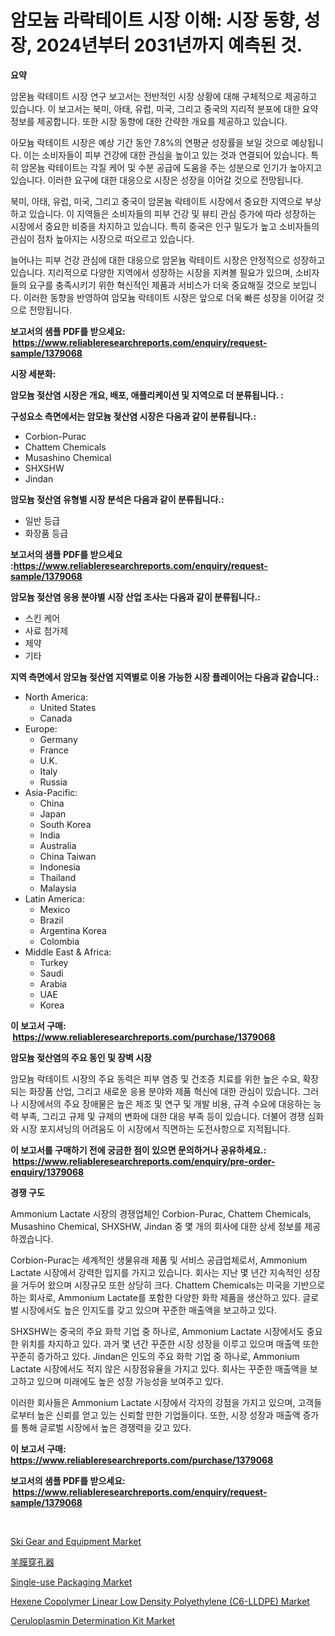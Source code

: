 <p><h1>암모늄 라락테이트 시장 이해: 시장 동향, 성장, 2024년부터 2031년까지 예측된 것.</h1></p><p><strong>요약</strong></p>
<p><p>암몬늄 락테이트 시장 연구 보고서는 전반적인 시장 상황에 대해 구체적으로 제공하고 있습니다. 이 보고서는 북미, 아태, 유럽, 미국, 그리고 중국의 지리적 분포에 대한 요약 정보를 제공합니다. 또한 시장 동향에 대한 간략한 개요를 제공하고 있습니다.</p><p>아모늄 락테이트 시장은 예상 기간 동안 7.8%의 연평균 성장률을 보일 것으로 예상됩니다. 이는 소비자들이 피부 건강에 대한 관심을 높이고 있는 것과 연결되어 있습니다. 특히 암몬늄 락테이트는 각질 케어 및 수분 공급에 도움을 주는 성분으로 인기가 높아지고 있습니다. 이러한 요구에 대한 대응으로 시장은 성장을 이어갈 것으로 전망됩니다.</p><p>북미, 아태, 유럽, 미국, 그리고 중국이 암몬늄 락테이트 시장에서 중요한 지역으로 부상하고 있습니다. 이 지역들은 소비자들의 피부 건강 및 뷰티 관심 증가에 따라 성장하는 시장에서 중요한 비중을 차지하고 있습니다. 특히 중국은 인구 밀도가 높고 소비자들의 관심이 점차 높아지는 시장으로 떠오르고 있습니다.</p><p>늘어나는 피부 건강 관심에 대한 대응으로 암몬늄 락테이트 시장은 안정적으로 성장하고 있습니다. 지리적으로 다양한 지역에서 성장하는 시장을 지켜볼 필요가 있으며, 소비자들의 요구를 충족시키기 위한 혁신적인 제품과 서비스가 더욱 중요해질 것으로 보입니다. 이러한 동향을 반영하여 암모늄 락테이트 시장은 앞으로 더욱 빠른 성장을 이어갈 것으로 전망됩니다.</p></p>
<p><strong>보고서의 샘플 PDF를 받으세요: &nbsp;<a href="https://www.reliableresearchreports.com/enquiry/request-sample/1379068">https://www.reliableresearchreports.com/enquiry/request-sample/1379068</a></strong></p>
<p><strong>시장 세분화:</strong></p>
<p><strong> 암모늄 젖산염 시장은 개요, 배포, 애플리케이션 및 지역으로 더 분류됩니다. :</strong></p>
<p><strong>구성요소 측면에서는 암모늄 젖산염 시장은 다음과 같이 분류됩니다.:</strong></p>
<p><ul><li>Corbion-Purac</li><li>Chattem Chemicals</li><li>Musashino Chemical</li><li>SHXSHW</li><li>Jindan</li></ul></p>
<p><strong> 암모늄 젖산염 유형별 시장 분석은 다음과 같이 분류됩니다.:</strong></p>
<p><ul><li>일반 등급</li><li>화장품 등급</li></ul></p>
<p><strong>보고서의 샘플 PDF를 받으세요 :<a href="https://www.reliableresearchreports.com/enquiry/request-sample/1379068">https://www.reliableresearchreports.com/enquiry/request-sample/1379068</a></strong></p>
<p><strong> 암모늄 젖산염 응용 분야별 시장 산업 조사는 다음과 같이 분류됩니다.:</strong></p>
<p><ul><li>스킨 케어</li><li>사료 첨가제</li><li>제약</li><li>기타</li></ul></p>
<p><strong>지역 측면에서 암모늄 젖산염 지역별로 이용 가능한 시장 플레이어는 다음과 같습니다.:</strong></p>
<p><ul>
    <li>
        North America:
        <ul>
            <li>United States</li>
            <li>Canada</li>
        </ul>
    </li>
    <li>
        Europe:
        <ul>
            <li>Germany</li>
            <li>France</li>
            <li>U.K.</li>
            <li>Italy</li>
            <li>Russia</li>
        </ul>
    </li>
    <li>
        Asia-Pacific:
        <ul>
            <li>China</li>
            <li>Japan</li>
            <li>South Korea</li>
            <li>India</li>
            <li>Australia</li>
            <li>China Taiwan</li>
            <li>Indonesia</li>
            <li>Thailand</li>
            <li>Malaysia</li>
        </ul>
    </li>
    <li>
        Latin America:
        <ul>
            <li>Mexico</li>
            <li>Brazil</li>
            <li>Argentina Korea</li>
            <li>Colombia</li>
        </ul>
    </li>
    <li>
        Middle East & Africa:
        <ul>
            <li>Turkey</li>
            <li>Saudi</li>
            <li>Arabia</li>
            <li>UAE</li>
            <li>Korea</li>
        </ul>
    </li>
    </ul></p>
<p><strong>이 보고서 구매: &nbsp;<a href="https://www.reliableresearchreports.com/purchase/1379068">https://www.reliableresearchreports.com/purchase/1379068</a></strong></p>
<p><strong>암모늄 젖산염의 주요 동인 및 장벽 시장</strong></p>
<p><p>암모늄 락테이트 시장의 주요 동력은 피부 염증 및 건조증 치료를 위한 높은 수요, 확장되는 화장품 산업, 그리고 새로운 응용 분야와 제품 혁신에 대한 관심이 있습니다. 그러나 시장에서의 주요 장애물은 높은 제조 및 연구 및 개발 비용, 규격 수요에 대응하는 능력 부족, 그리고 규제 및 규제의 변화에 대한 대응 부족 등이 있습니다. 더불어 경쟁 심화와 시장 포지셔닝의 어려움도 이 시장에서 직면하는 도전사항으로 지적됩니다.</p></p>
<p><strong>이 보고서를 구매하기 전에 궁금한 점이 있으면 문의하거나 공유하세요.: &nbsp;<a href="https://www.reliableresearchreports.com/enquiry/pre-order-enquiry/1379068">https://www.reliableresearchreports.com/enquiry/pre-order-enquiry/1379068</a></strong></p>
<p><strong>경쟁 구도</strong></p>
<p><p>Ammonium Lactate 시장의 경쟁업체인 Corbion-Purac, Chattem Chemicals, Musashino Chemical, SHXSHW, Jindan 중 몇 개의 회사에 대한 상세 정보를 제공하겠습니다.</p><p>Corbion-Purac는 세계적인 생물유래 제품 및 서비스 공급업체로서, Ammonium Lactate 시장에서 강력한 입지를 가지고 있습니다. 회사는 지난 몇 년간 지속적인 성장을 거두어 왔으며 시장규모 또한 상당히 크다. Chattem Chemicals는 미국을 기반으로 하는 회사로, Ammonium Lactate를 포함한 다양한 화학 제품을 생산하고 있다. 글로벌 시장에서도 높은 인지도를 갖고 있으며 꾸준한 매출액을 보고하고 있다.</p><p>SHXSHW는 중국의 주요 화학 기업 중 하나로, Ammonium Lactate 시장에서도 중요한 위치를 차지하고 있다. 과거 몇 년간 꾸준한 시장 성장을 이루고 있으며 매출액 또한 꾸준히 증가하고 있다. Jindan은 인도의 주요 화학 기업 중 하나로, Ammonium Lactate 시장에서도 적지 않은 시장점유율을 가지고 있다. 회사는 꾸준한 매출액을 보고하고 있으며 미래에도 높은 성장 가능성을 보여주고 있다.</p><p>이러한 회사들은 Ammonium Lactate 시장에서 각자의 강점을 가지고 있으며, 고객들로부터 높은 신뢰를 얻고 있는 신뢰할 만한 기업들이다. 또한, 시장 성장과 매출액 증가를 통해 글로벌 시장에서 높은 경쟁력을 갖고 있다.</p></p>
<p><strong>이 보고서 구매: &nbsp; <a href="https://www.reliableresearchreports.com/purchase/1379068">https://www.reliableresearchreports.com/purchase/1379068</a></strong></p>
<p><strong>보고서의 샘플 PDF를 받으세요: &nbsp;<a href="https://www.reliableresearchreports.com/enquiry/request-sample/1379068">https://www.reliableresearchreports.com/enquiry/request-sample/1379068</a></strong><strong></strong></p>
<p>&nbsp;</p>
<p><p><a href="https://issuu.com/reportprime-2/docs/ski-gear-and-equipment-market-size-2030.pptx">Ski Gear and Equipment Market</a></p><p><a href="https://github.com/jkjreqjscoxx7/Market-Research-Report-List-1/blob/main/72639051373.md">羊膜穿孔器</a></p><p><a href="https://issuu.com/reportprime-2/docs/single-use-packaging-market-size-2030.pptx">Single-use Packaging Market</a></p><p><a href="https://github.com/yoshih12/Market-Research-Report-List-2/blob/main/hexene-copolymer-linear-low-density-polyethylene-c6-lldpe-market.md">Hexene Copolymer Linear Low Density Polyethylene (C6-LLDPE) Market</a></p><p><a href="https://automatic-knee-4c7.notion.site/Ceruloplasmin-Determination-Kit-Market-Research-Report-Reveals-The-Latest-Trends-And-Opportunities-o-475644ad0e7b4050ad2f320d468c8fe5">Ceruloplasmin Determination Kit Market</a></p></p>